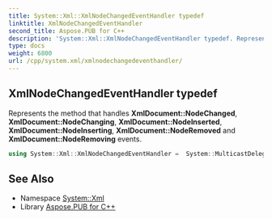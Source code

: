 ```yaml
---
title: System::Xml::XmlNodeChangedEventHandler typedef
linktitle: XmlNodeChangedEventHandler
second_title: Aspose.PUB for C++
description: 'System::Xml::XmlNodeChangedEventHandler typedef. Represents the method that handles XmlDocument::NodeChanged, XmlDocument::NodeChanging, XmlDocument::NodeInserted, XmlDocument::NodeInserting, XmlDocument::NodeRemoved and XmlDocument::NodeRemoving events in C++.'
type: docs
weight: 6800
url: /cpp/system.xml/xmlnodechangedeventhandler/
---
```

## XmlNodeChangedEventHandler typedef


Represents the method that handles **XmlDocument::NodeChanged**, **XmlDocument::NodeChanging**, **XmlDocument::NodeInserted**, **XmlDocument::NodeInserting**, **XmlDocument::NodeRemoved** and **XmlDocument::NodeRemoving** events.

```cpp
using System::Xml::XmlNodeChangedEventHandler =  System::MulticastDelegate<void(SharedPtr<Object> , SharedPtr<XmlNodeChangedEventArgs> )>
```


## See Also

* Namespace [System::Xml](../)
* Library [Aspose.PUB for C++](../../)
